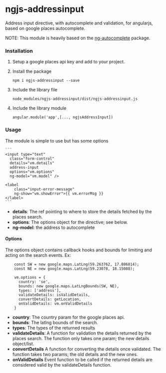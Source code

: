 # ngjs-addressinput
Address input directive, with autocomplete and validation, for angularjs, based on google places autocomplete.

NOTE: This module is heavily based on the [ng-autocomplete](https://github.com/wpalahnuk/ngAutocomplete) package.

### Installation
1. Setup a google places api key and add to your project.
2. Install the package

    ```
    npm i ngjs-addressinput --save 
    ```

3. Include the library file

    ```
    node_modules/ngjs-addressinput/dist/ngjs-addressinput.js  
    ```
4. Include the library module
    
    ```
    angular.module('app',[..., ngjsAddressInput])
    ```
### Usage
The module is simple to use but has some options
    
    ```
    <input type="text"
      class="form-control"
      details="vm.details"
      address-input
      options="vm.options"
      ng-model="vm.model" />
      
    <label 
    	class="input-error-message"
    	ng-show="vm.showError">{{ vm.errorMsg }}
    </label>
    ```


* **details**: The ref pointing to where to store the details fetched by the places search.
* **options**: The options object for the directive; see below.
* **ng-model**: the address to autocomplete


#### Options

The options object contains callback hooks and bounds for limiting and acting on the search events. Ex:


        const SW = new google.maps.LatLng(59.263762, 17.886814);
        const NE = new google.maps.LatLng(59.23078, 18.15088);
        
        vm.options = {
          country: 'se',
          bounds: new google.maps.LatLngBounds(SW, NE),
          types: ['address'],
          validateDetails: isValidDetails,
          convertDetails: getLocation,
          onValidDetails: vm.onValidDetails
        }


* **country**: The country param for the google places api.
* **bounds**: The latlng bounds of the search.
* **types**: The types of the returned results
* **validateDetails**: A function for validation the details returned by the places search. The function only takes one param; the new details object/list.
* **convertDetails** A function for converting the details once validated. The function takes two params; the old details and the new ones.
* **onValidDetails** Event function to be called if the returned details are considered valid by the validateDetails function.